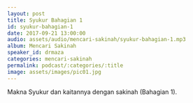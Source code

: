 ```yaml
---
layout: post
title: Syukur Bahagian 1
id: syukur-bahagian-1
date: 2017-09-21 13:00:00
audio: assets/audio/mencari-sakinah/syukur-bahagian-1.mp3
album: Mencari Sakinah
speaker_id: drmaza
categories: mencari-sakinah
permalink: podcast/:categories/:title
image: assets/images/pic01.jpg
---
```


Makna Syukur dan kaitannya dengan sakinah (Bahagian 1). 
